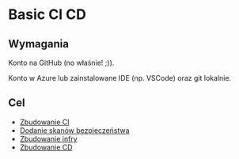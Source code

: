 # Basic CI CD

## Wymagania

Konto na GitHub (no właśnie! ;)).

Konto w Azure lub zainstalowane IDE (np. VSCode) oraz git lokalnie.

## Cel

- [Zbudowanie CI](./README-ci.md)
- [Dodanie skanów bezpieczeństwa](./README-security.md)
- [Zbudowanie infry](./README-infra.md)
- [Zbudowanie CD](./README-cd.md)
